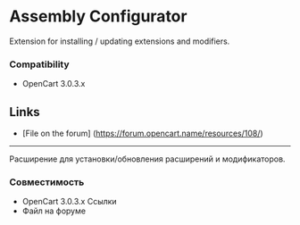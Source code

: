 # Assembly Configurator

Extension for installing / updating extensions and modifiers.

### Compatibility
- OpenCart 3.0.3.x

## Links
- [File on the forum] (https://forum.opencart.name/resources/108/) 

--------
Расширение для установки/обновления расширений и модификаторов.
### Совместимость
- OpenCart 3.0.3.x
Ссылки
- Файл на форуме
    
